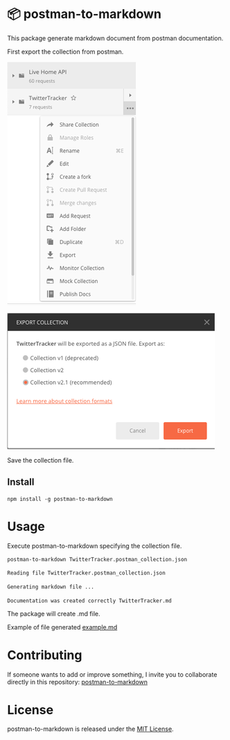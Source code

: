 
# 📦  postman-to-markdown

This package generate markdown document from postman documentation.

First export the collection from postman.

![Drag Racing](./resources/export_collection.png)

![Drag Racing](./resources/export.png)

Save the collection file.

## Install

```npm
npm install -g postman-to-markdown
```

# Usage

Execute postman-to-markdown specifying the collection file.

```bash
postman-to-markdown TwitterTracker.postman_collection.json 
```

```
Reading file TwitterTracker.postman_collection.json

Generating markdown file ...

Documentation was created correctly TwitterTracker.md
```
The package will create .md file.

Example of file generated [example.md](https://github.com/bautistaj/postman-to-markdown/blob/master/resources/example.md)

# Contributing
If someone wants to add or improve something, I invite you to collaborate directly in this repository: [postman-to-markdown](https://github.com/bautistaj/postman-to-markdown.git)

# License
postman-to-markdown is released under the [MIT License](https://opensource.org/licenses/MIT).